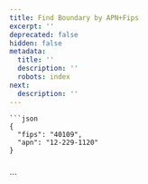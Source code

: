 ```yaml
---
title: Find Boundary by APN+Fips
excerpt: ''
deprecated: false
hidden: false
metadata:
  title: ''
  description: ''
  robots: index
next:
  description: ''
---
```

```
```json
{
  "fips": "40109",
  "apn": "12-229-1120"
}
```

<br />
```
